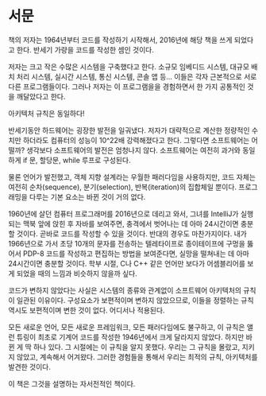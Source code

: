 # 서문

책의 저자는 1964년부터 코드를 작성하기 시작해서, 2016년에 해당 책을 쓰게 되었다고 한다.
반세기 가량을 코드를 작성한 셈인 것이다.

저자는 크고 작은 수많은 시스템을 구축했다고 한다. 소규모 임베디드 시스템, 대규모 배치 처리 시스템, 실시간 시스템, 통신 시스템, 콘솔 앱 등...
이들은 각자 근본적으로 서로 다른 프로그램들이다. 그러나 저자는 이 프로그램을을 경험하면서 한 가지 공통적인 것을 깨달았다고 한다.

아키텍처 규칙은 동일하다!

반세기동안 하드웨어는 굉장한 발전을 일궈냈다. 저자가 대략적으로 계산한 정량적인 수치만 하더라도 컴퓨터의 성능이 10^22배 강력해졌다고 한다.
그렇다면 소프트웨어는 어떨까?
생각보다 소프트웨어의 발전은 엄청나지 않다. 소프트웨어는 여전히 과거와 동일하게 if 문, 할당문, while 루프로 구성된다.

물론 언어가 발전했고, 객체 지향 설계라는 우월한 패러다임을 사용하지만, 코드 자체는 여전히 순차(sequence), 분기(selection), 반복(iteration)의 집합체일 뿐이다.
프로그래밍을 다루는 기본 요소는 바뀐 것이 거의 없다.

1960년에 살던 컴퓨터 프로그래머를 2016년으로 데리고 와서, 그녀를 IntelliJ가 실행되는 맥북 앞에 앉힌 후 자바를 보여주면, 충격에서 벗어나는 데 아마 24시간이면 충분할 것이다.
곧바로 코드를 작성할 수 있을 것이다.
반대의 경우도 마찬가지이다. 내가 1966년으로 가서 초당 10개의 문자를 전송하는 텔레타이프로 종이테이프에 구멍을 뚫어서 PDP-8 코드를 작성하고 편집하는 방법을 보여준다면, 실망을 떨쳐내는 데 아마 24시간이면 충분할 것이다.
학부 시절, C나 C++ 같은 언어만 보다가 어셈블리어를 보게 되었을 때의 느낌과 비슷하지 않을까 싶다.

코드가 변하지 않았다는 사실은 시스템의 종류와 관계없이 소프트웨어 아키텍처의 규칙이 일관된 이유이다.
구성요소가 보편적이며 변하지 않았으므로, 이들을 정렬하는 규칙 역시도 보편적이며 변한 것이 없다. 어디서나 적용된다.

모든 새로운 언어, 모든 새로운 프레임워크, 모든 패러다임에도 불구하고, 이 규칙은 앨런 튜링이 최초로 기계어 코드를 작성한 1946년에서 크게 달라지지 않았다.
하지만 바뀐 게 딱 하나 있다. 그 시절에는 이 규칙을 알지 못했다. 우리는 그 규칙을 몰랐고, 지키지 않았고, 계속해서 어겨왔다.
그러한 경험들을 통해서 우리는 최적의 규칙, 아키텍처를 발견한 것이다.

이 책은 그것을 설명하는 자서전적인 책이다.
